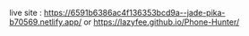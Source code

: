 live site :
https://6591b6386ac4f136353bcd9a--jade-pika-b70569.netlify.app/ or
https://lazyfee.github.io/Phone-Hunter/
